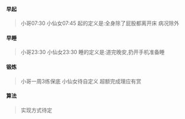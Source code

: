 #### 早起
> 小哥07:30 小仙女07:45 起的定义是:全身除了屁股都离开床
病况除外

#### 早睡
> 小哥23:30 小仙女23:30 睡的定义是:道完晚安,扔开手机准备睡

#### 锻炼
> 小哥一周3练保底 小仙女待自定义 超额完成理应有赏

#### 算法
> 实现方式待定

